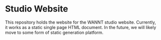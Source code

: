 # Studio Website

This repository holds the website for the WANNT studio website. Currently, it works as a static single page HTML document. In the future, we will likely move to some form of static generation platform.
